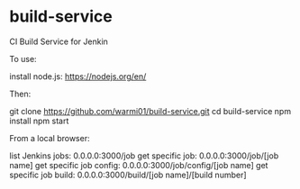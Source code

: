 # build-service
CI Build Service for Jenkin

To use:

install node.js: https://nodejs.org/en/

Then:

git clone https://github.com/warmi01/build-service.git
cd build-service
npm install
npm start

From a local browser:

list Jenkins jobs: 0.0.0.0:3000/job
get specific job: 0.0.0.0:3000/job/[job name]
get specific job config: 0.0.0.0:3000/job/config/[job name]
get specific job build: 0.0.0.0:3000/build/[job name]/[build number]
